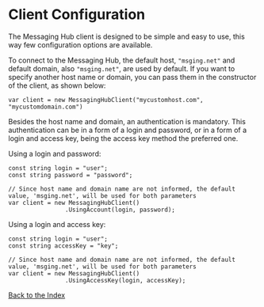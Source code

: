 # Client Configuration

The Messaging Hub client is designed to be simple and easy to use, this way few configuration options are available.

To connect to the Messaging Hub, the default host, `"msging.net"` and default domain, also `"msging.net"`, are used by default. If you want to specify another host name or domain, you can pass them in the constructor of the client, as shown below:

```CSharp
var client = new MessagingHubClient("mycustomhost.com", "mycustomdomain.com")
```

Besides the host name and domain, an authentication is mandatory. This authentication can be in a form of a login and password, or in a form of a login and access key, being the access key method the preferred one.

Using a login and password:
```CSharp
const string login = "user";
const string password = "password";

// Since host name and domain name are not informed, the default value, 'msging.net', will be used for both parameters
var client = new MessagingHubClient()
                .UsingAccount(login, password);
```

Using a login and access key:
```CSharp
const string login = "user";
const string accessKey = "key";

// Since host name and domain name are not informed, the default value, 'msging.net', will be used for both parameters
var client = new MessagingHubClient()
                .UsingAccessKey(login, accessKey);
```

[Back to the Index](./index.md)